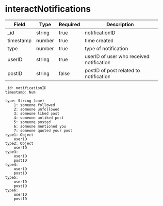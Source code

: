 # interactNotifications
| Field | Type | Required | Description |
| -- | -- | -- | -- |
| _id | string | true | notificationID |
| timestamp | number | true | time created |
| type | number | true | type of notification |
| userID | string | true | userID of user who received notification |
| postID | string | false | postID of post related to notification |

```
_id: notificationID
timestamp: Num

type: String (one)
    1: someone followed
    2: someone unfollowed
    3: someone liked post
    4: someone unliked post
    5: someone posted
    6: someone mentioned you
    7: someone quoted your post
type1: Object
    userID
type2: Object
    userID
type3:
    userID
    postID
type4:
    userID
    postID
type5:
    userID
    postID
type6: 
    userID
    postID
```